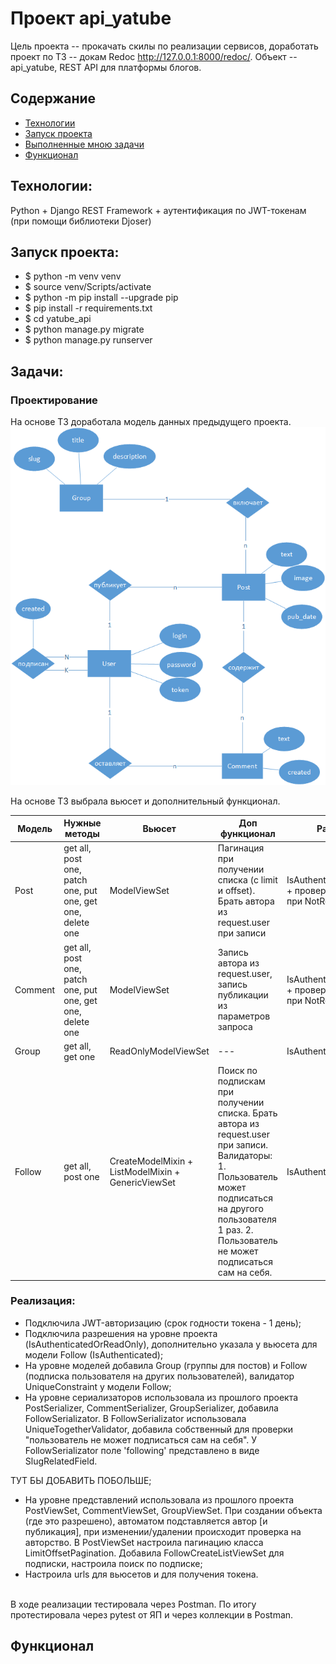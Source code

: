 # Проект api_yatube
Цель проекта -- прокачать скилы по реализации сервисов, доработать проект по ТЗ -- докам Redoc http://127.0.0.1:8000/redoc/.
Объект -- api_yatube, REST API для платформы блогов.  

## Содержание
- [Технологии](#технологии)
- [Запуск проекта](#запуск-проекта)
- [Выполненные мною задачи](#задачи)
- [Функционал](#функционал)

## Технологии:
Python + Django REST Framework + аутентификация по JWT-токенам (при помощи библиотеки Djoser)

## Запуск проекта:
- $ python -m venv venv
- $ source venv/Scripts/activate
- $ python -m pip install --upgrade pip
- $ pip install -r requirements.txt
- $ cd yatube_api
- $ python manage.py migrate
- $ python manage.py runserver

## Задачи:
### Проектирование
На основе ТЗ доработала модель данных предыдущего проекта.
![ERD](https://github.com/belyashnikovatn/api_final_yatube/blob/master/ERD_api_final.png)
<p>
На основе ТЗ выбрала вьюсет и дополнительный функционал.</p>

| Модель | Нужные методы | Вьюсет | Доп функционал | Разрешения
| --- | --- | --- | --- | --- |
| Post | get all, post one, patch one, put one, get one, delete one | ModelViewSet | Пагинация при получении списка (с limit и offset). Брать автора из request.user при записи| IsAuthenticatedOrReadOnly + проверка на авторство при NotReadOnly |
| Comment | get all, post one, patch one, put one, get one, delete one | ModelViewSet | Запись автора из request.user, запись публикации из параметров запроса| IsAuthenticatedOrReadOnly + проверка на авторство при NotReadOnly |
| Group | get all, get one | ReadOnlyModelViewSet | --- | IsAuthenticatedOrReadOnly |
| Follow | get all, post one | CreateModelMixin + ListModelMixin + GenericViewSet | Поиск по подпискам при получении списка. Брать автора из request.user при записи. Валидаторы: 1. Пользователь может подписаться на другого пользователя 1 раз. 2. Пользователь не может подписаться сам на себя. | IsAuthenticated |

### Реализация:
- Подключила JWT-авторизацию (срок годности токена - 1 день);
- Подключила разрешения на уровне проекта (IsAuthenticatedOrReadOnly), дополнительно указала у вьюсета для модели Follow (IsAuthenticated);
- На уровне моделей добавила Group (группы для постов) и Follow (подписка пользователя на других пользователей), валидатор UniqueConstraint у модели Follow;
- На уровне сериализаторов использовала из прошлого проекта PostSerializer, CommentSerializer, GroupSerializer, добавила FollowSerializator. В FollowSerializator использовала UniqueTogetherValidator, добавила собственный для проверки "пользователь не может подписаться сам на себя". У FollowSerializator поле 'following' представлено в виде SlugRelatedField. 

 ТУТ БЫ ДОБАВИТЬ ПОБОЛЬШЕ;

- На уровне представлений использовала из прошлого проекта PostViewSet, CommentViewSet, GroupViewSet. При создании объекта (где это разрешено), автоматом подставляется автор [и публикация], при изменении/удалении происходит проверка на авторство. В PostViewSet настроила пагинацию класса LimitOffsetPagination. Добавила FollowCreateListViewSet для подписки, настроила поиск по подписке;
- Настроила urls для вьюсетов и для получения токена. 
<br>
В ходе реализации тестировала через Postman. По итогу протестировала через pytest от ЯП и через коллекции в Postman. 

## Функционал
